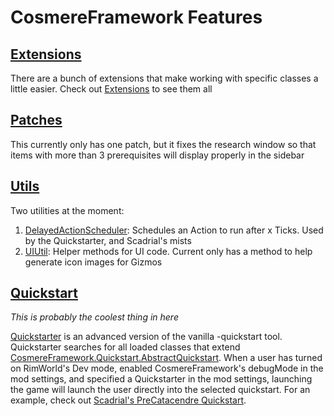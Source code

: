 # CosmereFramework Features

## [Extensions](../CosmereFramework/Extension)

There are a bunch of extensions that make working with specific classes a little easier. Check out [Extensions](../CosmereFramework/Extension) to see them all

## [Patches](../CosmereFramework/Patch)

This currently only has one patch, but it fixes the research window so that items with more than 3 prerequisites will display properly in the sidebar

## [Utils](../CosmereFramework/Util)

Two utilities at the moment:

1. [DelayedActionScheduler](../CosmereFramework/Util/DelayedActionScheduler.cs): Schedules an Action to run after x Ticks. Used by the Quickstarter, and Scadrial's mists
2. [UIUtil](../CosmereFramework/Util/UIUtil.cs): Helper methods for UI code. Current only has a method to help generate icon images for Gizmos

## [Quickstart](../CosmereFramework/Quickstart)

*This is probably the coolest thing in here*

[Quickstarter](../CosmereFramework/Quickstart/Quickstarter.cs) is an advanced version of the vanilla -quickstart tool.
Quickstarter searches for all loaded classes that extend [CosmereFramework.Quickstart.AbstractQuickstart](../CosmereFramework/Quickstart/AbstractQuickstart.cs).
When a user has turned on RimWorld's Dev mode, enabled CosmereFramework's debugMode in the mod settings, and specified a Quickstarter in the mod settings, launching the game will
launch the user directly into the selected quickstart. For an example, check out [Scadrial's PreCatacendre Quickstart](../../CosmereScadrial/CosmereScadrial/Quickstart/PreCatacendre.cs).

